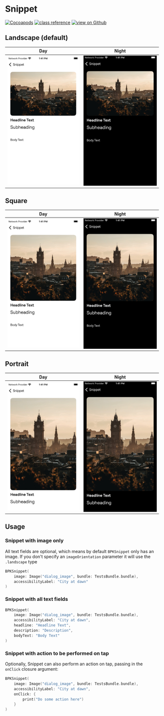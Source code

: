 # Snippet

[![Cocoapods](https://img.shields.io/cocoapods/v/Backpack-SwiftUI.svg?style=flat)](hhttps://cocoapods.org/pods/Backpack-SwiftUI)
[![class reference](https://img.shields.io/badge/Class%20reference-iOS-blue)](https://backpack.github.io/ios/versions/latest/swiftui/Structs/BPKSectionHeader.html)
[![view on Github](https://img.shields.io/badge/Source%20code-GitHub-lightgrey)](https://github.com/Skyscanner/backpack-ios/tree/main/Backpack-SwiftUI/SectionHeader)

## Landscape (default)

| Day | Night |
| --- | --- |
| <img src="https://raw.githubusercontent.com/Skyscanner/backpack-ios/main/screenshots/iPhone-snippet___landscape_lm.png" alt="" width="375" /> |<img src="https://raw.githubusercontent.com/Skyscanner/backpack-ios/main/screenshots/iPhone-snippet___landscape_dm.png" alt="" width="375" /> |

## Square

| Day | Night |
| --- | --- |
| <img src="https://raw.githubusercontent.com/Skyscanner/backpack-ios/main/screenshots/iPhone-snippet___square_lm.png" alt="" width="375" /> |<img src="https://raw.githubusercontent.com/Skyscanner/backpack-ios/main/screenshots/iPhone-snippet___square_dm.png" alt="" width="375" /> |

## Portrait

| Day | Night |
| --- | --- |
| <img src="https://raw.githubusercontent.com/Skyscanner/backpack-ios/main/screenshots/iPhone-snippet___portrait_lm.png" alt="" width="375" /> |<img src="https://raw.githubusercontent.com/Skyscanner/backpack-ios/main/screenshots/iPhone-snippet___portrait_dm.png" alt="" width="375" /> |

## Usage

### Snippet with image only
All text fields are optional, which means by default `BPKSnippet` only has an image.
If you don't specify an `imageOrientation` parameter it will use the `.landscape` type

```swift
BPKSnippet(
    image: Image("dialog_image", bundle: TestsBundle.bundle),
    accessibilityLabel: "City at dawn"
)
```

### Snippet with all text fields 

```swift 
BPKSnippet(
    image: Image("dialog_image", bundle: TestsBundle.bundle),
    accessibilityLabel: "City at dawn",
    headline: "Headline Text",
    description: "Description",
    bodyText: "Body Text"
)
```

### Snippet with action to be performed on tap
Optionally, Snippet can also perform an action on tap, passing in the `onClick` closure argument:

```swift 
BPKSnippet(
    image: Image("dialog_image", bundle: TestsBundle.bundle),
    accessibilityLabel: "City at dawn",
    onClick: {
        print("Do some action here")
    }
)
```